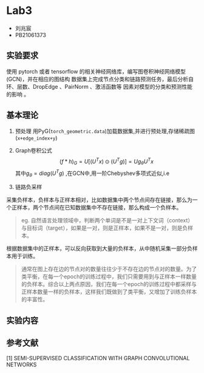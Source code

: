 # Lab3
- 刘兆宸
- PB21061373

## 实验要求
使用 pytorch 或者 tensorflow 的相关神经网络库，编写图卷积神经网络模型 (GCN)，并在相应的图结构
数据集上完成节点分类和链路预测任务，最后分析自环、层数、DropEdge 、PairNorm 、激活函数等
因素对模型的分类和预测性能的影响 。

## 基本理论
1. 预处理
   用PyG(`torch_geometric.data`)加载数据集,并进行预处理,存储稀疏图(`x+edge_index+y`)

2. Graph卷积公式
$$ 
(f*h)_G = U[(U^Tx) \odot (U^Tg)] = Ug_{\theta}U^Tx 
$$
其中$g_{\theta}=diag(U^Tg)$ ,在GCN中,用一阶Chebyshev多项式近似,i.e


3. 链路负采样

采集负样本，负样本与正样本相对，比如数据集中两个节点间存在链接，那么为一个正样本，两个节点间在已知数据集中不存在链接，那么构成一个负样本。

> eg. 自然语言处理领域中，判断两个单词是不是一对上下文词（context）与目标词（target），如果是一对，则是正样本，如果不是一对，则是负样本。

根据数据集中的正样本，可以反向获取到大量的负样本，从中随机采集一部分负样本用于训练。

> 通常在图上存在边的节点对的数量往往少于不存在边的节点对的数量。为了类平衡，在每一个epoch的训练过程中，我们只需要用到与正样本一样数量的负样本。综合以上两点原因，我们在每一个epoch的训练过程中都采样与正样本数量一样的负样本，这样我们既做到了类平衡，又增加了训练负样本的丰富性。


## 实验内容


## 参考文献
[1] SEMI-SUPERVISED CLASSIFICATION WITH GRAPH CONVOLUTIONAL NETWORKS 